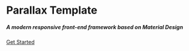 <br><br>
<h1 class="header center teal-text text-lighten-2">Parallax Template</h1>
<div class="row center">
  <h5 class="header col s12 light">A modern responsive front-end framework based on Material Design</h5>
</div>
<div class="row center">
  <a href="https://github.com/thursby/assemble-materialize" id="download-button" class="btn-large waves-effect waves-light teal lighten-1">Get Started</a>
</div>
<br><br>
